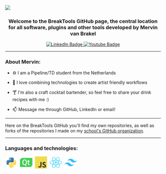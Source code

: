 <img src="https://user-images.githubusercontent.com/63094424/236157574-bd2cdd42-072c-4d78-940e-5fb0f42cbcc6.svg" />

<h3 align="center">Welcome to the BreakTools GitHub page, the central location for all software, plugins and other tools developed by Mervin van Brakel </h3> 
  
<div id="badges" align="center">
  <a href="https://www.linkedin.com/in/mervin-van-brakel/">
    <img src="https://img.shields.io/badge/LinkedIn-blue?style=for-the-badge&logo=linkedin&logoColor=white" alt="LinkedIn Badge"/>
  </a>
  <a href="https://www.youtube.com/@BreakTools">
    <img src="https://img.shields.io/badge/YouTube-red?style=for-the-badge&logo=youtube&logoColor=white" alt="Youtube Badge"/>
  </a>
</div>

---
### About Mervin:

- :gear: I am a Pipeline/TD student from the Netherlands

- :wrench: I love combining technologies to create artist friendly workflows

- :cocktail: I'm also a craft cocktail bartender, so feel free to share your drink recipes with me :)

- :mailbox: Message me through GitHub, LinkedIn or email!

---
Here on the BreakTools GitHub you'll find my own repositories, as well as forks of the repositories I made on my [school's GitHub organization](https://github.com/nfa-vfxim).

---

### Languages and technologies:
<div>
  <img src="https://github.com/devicons/devicon/blob/master/icons/python/python-original.svg" title="Python" alt="Python" width="40" height="40"/>&nbsp;
  <img src="https://github.com/devicons/devicon/blob/master/icons/qt/qt-original.svg" title="Qt" alt="Qt" width="40" height="40"/>&nbsp;
  <img src="https://github.com/devicons/devicon/blob/master/icons/javascript/javascript-original.svg" title="JavaScript" alt="JavaScript" width="40" height="40"/>&nbsp;
  <img src="https://github.com/devicons/devicon/blob/master/icons/react/react-original.svg" title="React" alt="React" width="40" height="40"/>&nbsp;
  <img src="https://github.com/devicons/devicon/blob/master/icons/tailwindcss/tailwindcss-original.svg" title="Tailwind" alt="Tailwind" width="40" height="40"/>&nbsp;
</div>
